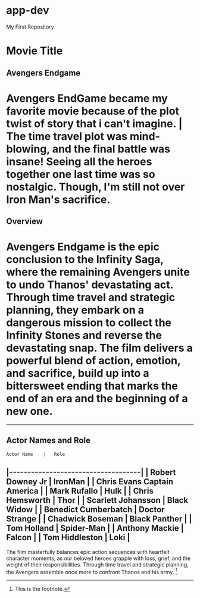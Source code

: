 # app-dev
My First Repository
# Movie Title
## Avengers Endgame
 # Avengers EndGame became my favorite movie because of the plot twist of story that i can't imagine. | The time travel plot was mind-blowing, and the final battle was insane! Seeing all the heroes together one last time was so nostalgic. Though, I'm still not over Iron Man's sacrifice. 

## Overview 
# Avengers Endgame is the epic conclusion to the Infinity Saga, where the remaining Avengers unite to undo Thanos' devastating act. Through time travel and strategic planning, they embark on a dangerous mission to collect the Infinity Stones and reverse the devastating snap. The film delivers a powerful blend of action, emotion, and sacrifice, build up into a bittersweet ending that marks the end of an era and the beginning of a new one.
---
## Actor Names and Role       
    Actor Name    |   Role 
|------------------------------------|
 | Robert Downey Jr |  IronMan |
 | Chris Evans  Captain America |
 | Mark Rufallo | Hulk |
 | Chris Hemsworth | Thor | 
 | Scarlett Johansson | Black Widow | 
 | Benedict Cumberbatch | Doctor Strange | 
 | Chadwick Boseman | Black Panther |
 | Tom Holland | Spider-Man |
 | Anthony Mackie | Falcon |
 | Tom Hiddleston | Loki |
---
The film masterfully balances epic action sequences with heartfelt character moments, as our beloved heroes grapple with loss, grief, and the weight of their responsibilities. Through time travel and strategic planning, the Avengers assemble once more to confront Thanos and his army. [^1]   
[^1]: This is the footnote.
